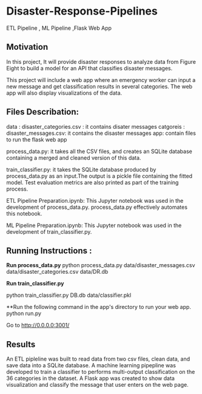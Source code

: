 # Disaster-Response-Pipelines
 ETL Pipeline , ML Pipeline ,Flask Web App

## Motivation

In this project, It will provide disaster responses to analyze data from Figure Eight to build a model for an API that classifies disaster messages.

This project will include a web app where an emergency worker can input a new message and get classification results in several categories. The web app will also display visualizations of the data.


## Files Describation:

data : disaster_categories.csv : it contains disater messages catgoreis
     : disaster_messages.csv: it contains the disaster messages
app: contain files to run the flask web app

process_data.py:  it takes all the CSV files, and creates an SQLite database containing a merged and cleaned version of this data.

train_classifier.py: it takes the SQLite database produced by process_data.py as an input.The output is a pickle file containing the fitted model. Test evaluation metrics are also printed as part of the training process.

ETL Pipeline Preparation.ipynb: This Jupyter notebook was used in the development of process_data.py. process_data.py effectively automates this notebook.

ML Pipeline Preparation.ipynb: This Jupyter notebook was used in the development of train_classifier.py.


## Running Instructions :

**Run process_data.py**
python process_data.py data/disaster_messages.csv data/disaster_categories.csv data/DR.db


**Run train_classifier.py**

python train_classifier.py DB.db data/classifier.pkl

**Run the following command in the app's directory to run your web app. python run.py

Go to http://0.0.0.0:3001/

## Results

An ETL pipleline was built to read data from two csv files, clean data, and save data into a SQLite database.
A machine learning pipepline was developed to train a classifier to performs multi-output classification on the 36 categories in the dataset.
A Flask app was created to show data visualization and classify the message that user enters on the web page.
